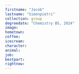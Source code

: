 ```yaml
---
firstname: "Jacob"
lastname: "Simonpietri"
collection: group
degreedate: "Chemistry BS, 2024"
image:
hometown:
coffee:
icecream:
character:
animal:
job:
bestpart:
rightnow:
---
```

